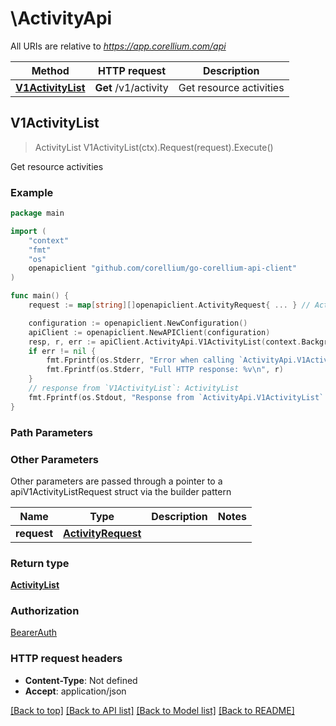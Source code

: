# \ActivityApi

All URIs are relative to *https://app.corellium.com/api*

Method | HTTP request | Description
------------- | ------------- | -------------
[**V1ActivityList**](ActivityApi.md#V1ActivityList) | **Get** /v1/activity | Get resource activities



## V1ActivityList

> ActivityList V1ActivityList(ctx).Request(request).Execute()

Get resource activities

### Example

```go
package main

import (
    "context"
    "fmt"
    "os"
    openapiclient "github.com/corellium/go-corellium-api-client"
)

func main() {
    request := map[string][]openapiclient.ActivityRequest{ ... } // ActivityRequest |  (optional)

    configuration := openapiclient.NewConfiguration()
    apiClient := openapiclient.NewAPIClient(configuration)
    resp, r, err := apiClient.ActivityApi.V1ActivityList(context.Background()).Request(request).Execute()
    if err != nil {
        fmt.Fprintf(os.Stderr, "Error when calling `ActivityApi.V1ActivityList``: %v\n", err)
        fmt.Fprintf(os.Stderr, "Full HTTP response: %v\n", r)
    }
    // response from `V1ActivityList`: ActivityList
    fmt.Fprintf(os.Stdout, "Response from `ActivityApi.V1ActivityList`: %v\n", resp)
}
```

### Path Parameters



### Other Parameters

Other parameters are passed through a pointer to a apiV1ActivityListRequest struct via the builder pattern


Name | Type | Description  | Notes
------------- | ------------- | ------------- | -------------
 **request** | [**ActivityRequest**](ActivityRequest.md) |  | 

### Return type

[**ActivityList**](ActivityList.md)

### Authorization

[BearerAuth](../README.md#BearerAuth)

### HTTP request headers

- **Content-Type**: Not defined
- **Accept**: application/json

[[Back to top]](#) [[Back to API list]](../README.md#documentation-for-api-endpoints)
[[Back to Model list]](../README.md#documentation-for-models)
[[Back to README]](../README.md)

